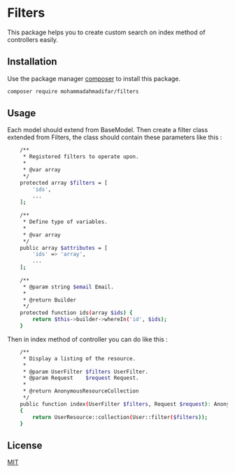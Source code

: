 # Filters
This package helps you to create custom search on index method of controllers easily.

## Installation
Use the package manager [composer](https://getcomposer.org) to install this package.
```bash
composer require mohammadahmadifar/filters
```

## Usage
Each model should extend from BaseModel. Then create a filter class extended from Filters, the class should contain these parameters like this :
```bash
    /**
     * Registered filters to operate upon.
     *
     * @var array
     */
    protected array $filters = [
        'ids',
        ...
    ];
    
    /**
     * Define type of variables.
     *
     * @var array
     */
    public array $attributes = [
        'ids' => 'array',
        ...
    ];
    
    /**
     * @param string $email Email.
     *
     * @return Builder
     */
    protected function ids(array $ids) {
        return $this->builder->whereIn('id', $ids);
    }
```
Then in index method of controller you can do like this :
```bash
    /**
     * Display a listing of the resource.
     *
     * @param UserFilter $filters UserFilter.
     * @param Request    $request Request.
     *
     * @return AnonymousResourceCollection
     */
    public function index(UserFilter $filters, Request $request): AnonymousResourceCollection
    {
        return UserResource::collection(User::filter($filters));
    }
```

## License
[MIT](https://choosealicense.com/licenses/mit/)

